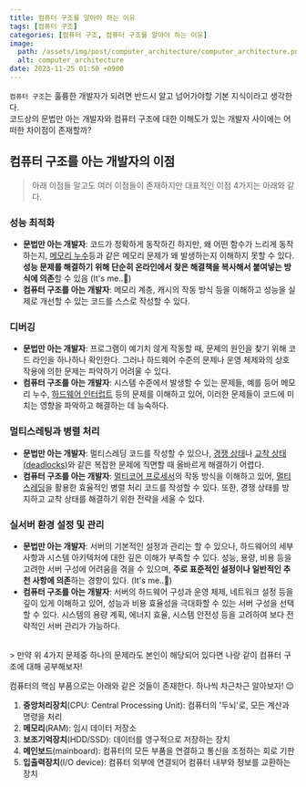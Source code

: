 ```yaml
---
title: 컴퓨터 구조를 알아야 하는 이유
tags: [컴퓨터 구조]
categories: [컴퓨터 구조, 컴퓨터 구조를 알아야 하는 이유]
image:
  path: /assets/img/post/computer_architecture/computer_architecture.png
  alt: computer_architecture
date: 2023-11-25 01:50 +0900
---
```


`컴퓨터 구조`는 훌륭한 개발자가 되려면 반드시 알고 넘어가야할 기본 지식이라고 생각한다. <br>
코드상의 문법만 아는 개발자와 컴퓨터 구조에 대한 이해도가 있는 개발자 사이에는 어떠한 차이점이 존재할까?

## 컴퓨터 구조를 아는 개발자의 이점

> 아래 이점들 말고도 여러 이점들이 존재하지만 대표적인 이점 4가지는 아래와 같다.

### 성능 최적화

- **문법만 아는 개발자**: 코드가 정확하게 동작하긴 하지만, 왜 어떤 함수가 느리게 동작하는지, [메모리 누수](https://ko.wikipedia.org/wiki/%EB%A9%94%EB%AA%A8%EB%A6%AC_%EB%88%84%EC%88%98)등과 같은 메모리 문제가 왜 발생하는지 이해하지 못할 수 있다. **성능 문제를 해결하기 위해 단순히 온라인에서 찾은 해결책을 복사해서 붙여넣는 방식에 의존**할 수 있음 (It's me..🥹)
- **컴퓨터 구조를 아는 개발자**: 메모리 계층, 캐시의 작동 방식 등을 이해하고 성능을 실제로 개선할 수 있는 코드를 스스로 작성할 수 있다.

### 디버깅

- **문법만 아는 개발자**: 프로그램이 예기치 않게 작동할 때, 문제의 원인을 찾기 위해 코드 라인을 하나하나 확인한다.
  그러나 하드웨어 수준의 문제나 운영 체제와의 상호 작용에 의한 문제는 파악하기 어려울 수 있다.
- **컴퓨터 구조를 아는 개발자**: 시스템 수준에서 발생할 수 있는 문제들, 예를 등어 메모리 누수, [하드웨어 인터럽트](https://ko.wikipedia.org/wiki/%EC%9D%B8%ED%84%B0%EB%9F%BD%ED%8A%B8) 등의 문제를 이해하고 있어, 이러한 문제들이
  코드에 미치는 영향을 파악하고 해결하는 데 능숙하다.

### 멀티스레팅과 병렬 처리

- **문법만 아는 개발자**: 멀티스레딩 코드를 작성할 수 있으나, [경쟁 상태](https://ko.wikipedia.org/wiki/%EA%B2%BD%EC%9F%81_%EC%83%81%ED%83%9C)나 [교착 상태(deadlocks)](https://ko.wikipedia.org/wiki/%EA%B5%90%EC%B0%A9_%EC%83%81%ED%83%9C)와 같은 복잡한 문제에 직면할 때 올바르게 해결하기 어렵다.
- **컴퓨터 구조를 아는 개발자**: [멀티코어 프로세서](https://ko.wikipedia.org/wiki/%EB%A9%80%ED%8B%B0_%EC%BD%94%EC%96%B4)의 작동 방식을 이해하고 있어, [멀티스레딩](https://ko.wikipedia.org/wiki/%EB%A9%80%ED%8B%B0%EC%8A%A4%EB%A0%88%EB%94%A9)을 활용한 효율적인 병렬 처리 코드를 작성할 수 있다. 또한, 경쟁 상태를
  방지하고 교착 상태를 해결하기 위한 전략을 세울 수 있다.

### 실서버 환경 설정 및 관리

- **문법만 아는 개발자**: 서버의 기본적인 설정과 관리는 할 수 있으나, 하드웨어의 세부 사항과 시스템 아키텍처에 대한 깊은 이해가 부족할 수 있다.
  성능, 용량, 비용 등을 고려한 서버 구성에 어려움을 겪을 수 있으며, **주로 표준적인 설정이나 일반적인 추천 사항에 의존**하는 경향이 있다. (It's me..🥹)
- **컴퓨터 구조를 아는 개발자**: 서버의 하드웨어 구성과 운영 체제, 네트워크 설정 등을 깊이 있게 이해하고 있어, 성능과 비용 효율성을 극대화할 수 있는 서버 구성을 선택할 수 있다.
  시스템의 용량 계획, 에너지 효율, 시스템 안전성 등을 고려하여 보다 전략적인 서버 관리가 가능하다.

<br>
> 만약 위 4가지 문제중 하나의 문제라도 본인이 해당되어 있다면 나랑 같이 컴퓨터 구조에 대해 공부해보자!

<br>

컴퓨터의 핵심 부품으로는 아래와 같은 것들이 존재한다. 하나씩 차근차근 알아보자! 😉

1. **중앙처리장치**(CPU: Central Processing Unit): 컴퓨터의 '두뇌'로, 모든 계산과 명령을 처리
2. **메모리**(RAM): 임시 데이터 저장소
3. **보조기억장치**(HDD/SSD): 데이터를 영구적으로 저장하는 장치
4. **메인보드**(mainboard): 컴퓨터의 모든 부품을 연결하고 통신을 조정하는 회로 기판
5. **입출력장치**(I/O device): 컴퓨터 외부에 연결되어 컴퓨터 내부와 정보를 교환하는 장치
